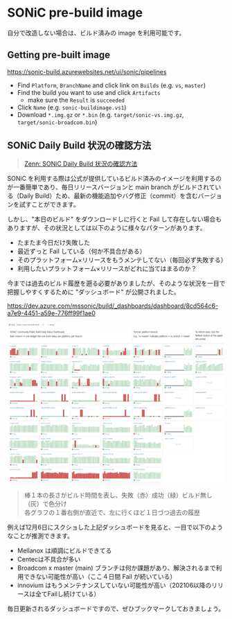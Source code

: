 # SONiC pre-build image

自分で改造しない場合は、ビルド済みの image を利用可能です。

## Getting pre-built image

https://sonic-build.azurewebsites.net/ui/sonic/pipelines

- Find `Platform`, `BranchName` and click link on `Builds` (e.g. `vs`, `master`)
- Find the build you want to use and click `Artifacts`
  - make sure the `Result` is `succeeded`
- Click `Name` (e.g. `sonic-buildimage.vs1`)
- Download `*.img.gz` or `*.bin` (e.g. `target/sonic-vs.img.gz`, `target/sonic-broadcom.bin`)

## SONiC Daily Build 状況の確認方法

> [Zenn: SONiC Daily Build 状況の確認方法](https://zenn.dev/ebiken_sdn/articles/1999e629f0c4ea)

SONiC を利用する際は公式が提供しているビルド済みのイメージを利用するのが一番簡単であり、毎日リリースバージョンと main branch がビルドされている（Daily Build）ため、最新の機能追加やバグ修正（commit）を含むバージョンを試すことができます。

しかし、"本日のビルド" をダウンロードしに行くと Fail して存在しない場合もありますが、その状況としては以下のように様々なパターンがあります。

- たまたま今日だけ失敗した
- 最近ずっと Fail している（何か不具合がある）
- そのプラットフォーム×リリースをもうメンテしてない（毎回必ず失敗する）
- 利用したいプラットフォーム×リリースがどれに当てはまるのか？

今までは過去のビルド履歴を遡る必要がありましたが、そのような状況を一目で把握しやすくするために "ダッシュボード" が公開されました。

https://dev.azure.com/mssonic/build/_dashboards/dashboard/8cd564c6-a7e9-4451-a59e-776ff99f1ae0

![sonic-daily-build-dashboard.png](figures/sonic-daily-build-dashboard.png)

> 棒１本の長さがビルド時間を表し、失敗（赤）成功（緑）ビルド無し（灰）で色分け  
> 各グラフの１番右側が直近で、左に行くほど１日づつ過去の履歴

例えば12月6日にスクショした上記ダッシュボードを見ると、一目で以下のようなことが推測できます。

- Mellanox は順調にビルドできてる
- Centecは不具合が多い
- Broadcom x master (main) ブランチは何か課題があり、解決されるまで利用できない可能性が高い（ここ４日間 Fail が続いている）
- innovium はもうメンテナンスしていない可能性が高い（202106以降のリリースは全てFailし続けている）

毎日更新されるダッシュボードですので、ぜひブックマークしておきましょう。